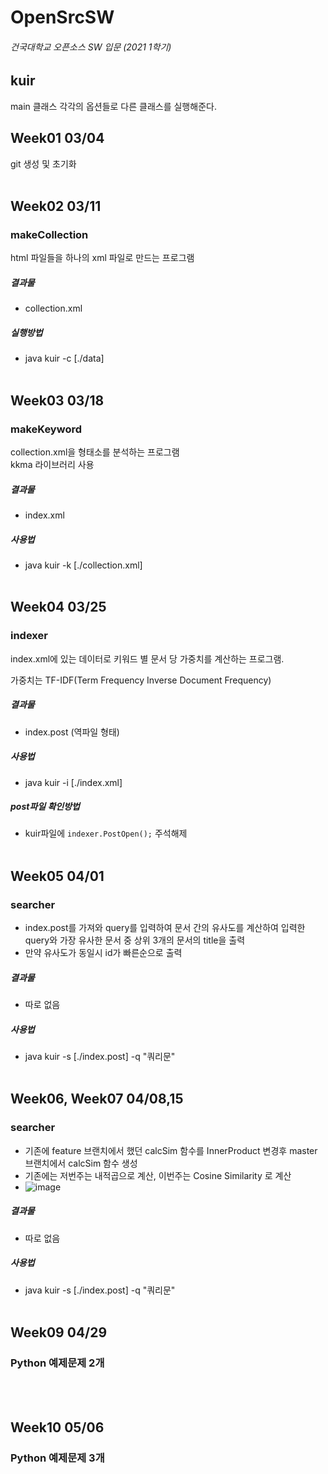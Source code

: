 # OpenSrcSW

###### 건국대학교 오픈소스 SW 입문 (2021 1학기) 

## kuir 
main 클래스 각각의 옵션들로 다른 클래스를 실행해준다.
<br/>

## Week01 03/04
git 생성 및 초기화
<br/><br/>

## Week02 03/11
### makeCollection 
html 파일들을 하나의 xml 파일로 만드는 프로그램
##### 결과물
- collection.xml
##### 실행방법
-  java kuir -c [./data]
<br/><br/>
   

## Week03 03/18
### makeKeyword
collection.xml을 형태소를 분석하는 프로그램 <br/>
kkma 라이브러리 사용
##### 결과물
- index.xml
##### 사용법
- java kuir -k [./collection.xml]
<br/><br/>
  

## Week04 03/25
### indexer
index.xml에 있는 데이터로 키워드 별 문서 당 가중치를 계산하는 프로그램.

가중치는 TF-IDF(Term Frequency Inverse Document Frequency)
##### 결과물
- index.post (역파일 형태)
##### 사용법
- java kuir -i [./index.xml]
##### post파일 확인방법
- kuir파일에 `indexer.PostOpen();` 주석해제
<br/><br/>

 
## Week05 04/01
### searcher
- index.post를 가져와 query를 입력하여 문서 간의 유사도를 계산하여 입력한 query와 가장 유사한 문서 중 상위 3개의 문서의 title을 출력
- 만약 유사도가 동일시 id가 빠른순으로 출력
##### 결과물
- 따로 없음
##### 사용법
- java kuir -s [./index.post] -q "쿼리문"
<br/><br/>


## Week06, Week07 04/08,15
### searcher
- 기존에 feature 브랜치에서 했던 calcSim 함수를 InnerProduct 변경후 master 브랜치에서 calcSim 함수 생성
- 기존에는 저번주는 내적곱으로 계산, 이번주는 Cosine Similarity 로 계산
- ![image](https://user-images.githubusercontent.com/55578730/115100377-2542ee00-9f77-11eb-8d82-a2ca39d36b71.png)

##### 결과물
- 따로 없음
##### 사용법
- java kuir -s [./index.post] -q "쿼리문"
<br/><br/>


## Week09 04/29
### Python 예제문제 2개
<br/><br/>


## Week10 05/06
### Python 예제문제 3개
<br/><br/>
